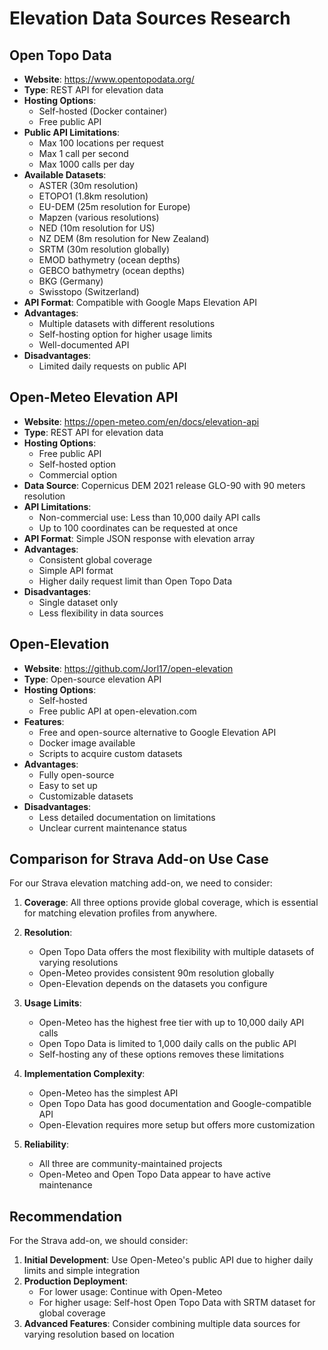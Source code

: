 # Elevation Data Sources Research

## Open Topo Data
- **Website**: https://www.opentopodata.org/
- **Type**: REST API for elevation data
- **Hosting Options**: 
  - Self-hosted (Docker container)
  - Free public API
- **Public API Limitations**:
  - Max 100 locations per request
  - Max 1 call per second
  - Max 1000 calls per day
- **Available Datasets**:
  - ASTER (30m resolution)
  - ETOPO1 (1.8km resolution)
  - EU-DEM (25m resolution for Europe)
  - Mapzen (various resolutions)
  - NED (10m resolution for US)
  - NZ DEM (8m resolution for New Zealand)
  - SRTM (30m resolution globally)
  - EMOD bathymetry (ocean depths)
  - GEBCO bathymetry (ocean depths)
  - BKG (Germany)
  - Swisstopo (Switzerland)
- **API Format**: Compatible with Google Maps Elevation API
- **Advantages**:
  - Multiple datasets with different resolutions
  - Self-hosting option for higher usage limits
  - Well-documented API
- **Disadvantages**:
  - Limited daily requests on public API

## Open-Meteo Elevation API
- **Website**: https://open-meteo.com/en/docs/elevation-api
- **Type**: REST API for elevation data
- **Hosting Options**:
  - Free public API
  - Self-hosted option
  - Commercial option
- **Data Source**: Copernicus DEM 2021 release GLO-90 with 90 meters resolution
- **API Limitations**:
  - Non-commercial use: Less than 10,000 daily API calls
  - Up to 100 coordinates can be requested at once
- **API Format**: Simple JSON response with elevation array
- **Advantages**:
  - Consistent global coverage
  - Simple API format
  - Higher daily request limit than Open Topo Data
- **Disadvantages**:
  - Single dataset only
  - Less flexibility in data sources

## Open-Elevation
- **Website**: https://github.com/Jorl17/open-elevation
- **Type**: Open-source elevation API
- **Hosting Options**:
  - Self-hosted
  - Free public API at open-elevation.com
- **Features**:
  - Free and open-source alternative to Google Elevation API
  - Docker image available
  - Scripts to acquire custom datasets
- **Advantages**:
  - Fully open-source
  - Easy to set up
  - Customizable datasets
- **Disadvantages**:
  - Less detailed documentation on limitations
  - Unclear current maintenance status

## Comparison for Strava Add-on Use Case
For our Strava elevation matching add-on, we need to consider:

1. **Coverage**: All three options provide global coverage, which is essential for matching elevation profiles from anywhere.

2. **Resolution**: 
   - Open Topo Data offers the most flexibility with multiple datasets of varying resolutions
   - Open-Meteo provides consistent 90m resolution globally
   - Open-Elevation depends on the datasets you configure

3. **Usage Limits**:
   - Open-Meteo has the highest free tier with up to 10,000 daily API calls
   - Open Topo Data is limited to 1,000 daily calls on the public API
   - Self-hosting any of these options removes these limitations

4. **Implementation Complexity**:
   - Open-Meteo has the simplest API
   - Open Topo Data has good documentation and Google-compatible API
   - Open-Elevation requires more setup but offers more customization

5. **Reliability**:
   - All three are community-maintained projects
   - Open-Meteo and Open Topo Data appear to have active maintenance

## Recommendation
For the Strava add-on, we should consider:

1. **Initial Development**: Use Open-Meteo's public API due to higher daily limits and simple integration
2. **Production Deployment**: 
   - For lower usage: Continue with Open-Meteo
   - For higher usage: Self-host Open Topo Data with SRTM dataset for global coverage
3. **Advanced Features**: Consider combining multiple data sources for varying resolution based on location

